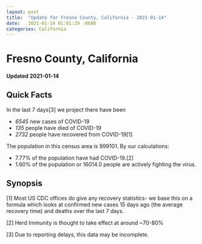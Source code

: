 ```yaml
---
layout: post
title:  "Update for Fresno County, California - 2021-01-14"
date:   2021-01-14 01:01:29 -0600
categories: California
---
```


# Fresno County, California
#### Updated 2021-01-14

## Quick Facts

In the last 7 days[3] we project there have been
- *6545* new cases of COVID-19
- *135* people have died of COVID-19
- *2732* people have recovered from COVID-19[1]

The population in this census area is 999101. By our calculations:
- 7.77% of the population have had COVID-19.[2]
- 1.60% of the population or 16014.0 people are actively fighting the virus.

## Synopsis




[1] Most US CDC offices do give any recovery statistics- we base this on a formula which looks at confirmed new cases
15 days ago (the average recovery time) and deaths over the last 7 days.

[2] Herd Immunity is thought to take effect at around ~70-80%

[3] Due to reporting delays, this data may be incomplete.
 
    